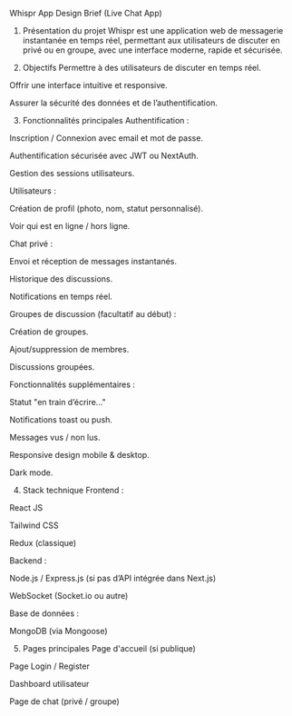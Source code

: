 Whispr App Design Brief (Live Chat App)

1. Présentation du projet
Whispr est une application web de messagerie instantanée en temps réel, permettant aux utilisateurs de discuter en privé ou en groupe, avec une interface moderne, rapide et sécurisée.

2. Objectifs
Permettre à des utilisateurs de discuter en temps réel.

Offrir une interface intuitive et responsive.

Assurer la sécurité des données et de l’authentification.

3. Fonctionnalités principales
Authentification :

Inscription / Connexion avec email et mot de passe.

Authentification sécurisée avec JWT ou NextAuth.

Gestion des sessions utilisateurs.

Utilisateurs :

Création de profil (photo, nom, statut personnalisé).

Voir qui est en ligne / hors ligne.

Chat privé :

Envoi et réception de messages instantanés.

Historique des discussions.

Notifications en temps réel.

Groupes de discussion (facultatif au début) :

Création de groupes.

Ajout/suppression de membres.

Discussions groupées.

Fonctionnalités supplémentaires :

Statut "en train d’écrire..."

Notifications toast ou push.

Messages vus / non lus.

Responsive design mobile & desktop.

Dark mode.

4. Stack technique
Frontend :

React JS

Tailwind CSS

Redux (classique)

Backend :

Node.js / Express.js (si pas d’API intégrée dans Next.js)

WebSocket (Socket.io ou autre)

Base de données :

MongoDB (via Mongoose)

5. Pages principales
Page d'accueil (si publique)

Page Login / Register

Dashboard utilisateur

Page de chat (privé / groupe)